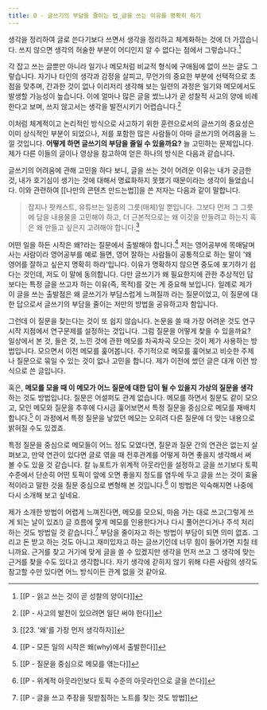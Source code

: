 ```yaml
---
title: O - 글쓰기의 부담을 줄이는 법_글을 쓰는 이유를 명확히 하기
---
```


생각을 정리하여 글로 쓴다기보다 쓰면서 생각을 정리하고 체계화하는 것에 더 가깝습니다. 쓰지 않으면 생각의 허술한 부분이 어디인지 알 수 없다는 점에서 그렇습니다.[^1] 

각 잡고 쓰는 글뿐만 아니라 일기나 메모처럼 비교적 형식에 구애됨에 없이 쓰는 글도 그렇습니다. 자기나 타인의 생각과 감정을 살피고, 무언가의 중요한 부분에 선택적으로 초점을 맞추며, 간과한 것이 없나 이리저리 생각해 보는 일련의 과정은 일기와 메모에서도 발생할 가능성이 높습니다. 이에 얼마나 많은 글을 썼느냐가 곧 성찰적 사고의 양에 비례한다고 보며, 쓰지 않고서는 생각을 발전시키기 어렵습니다.[^2]

이처럼 체계적이고 논리적인 방식으로 사고하기 위한 훈련으로서의 글쓰기의 중요성은 이미 상식적인 부분이 되었으나, 저를 포함한 많은 사람들이 아마 글쓰기의 어려움을 느낄 것입니다. **어떻게 하면 글쓰기의 부담을 줄일 수 있을까요?** 늘 고민하는 문제입니다. 제가 다른 이들의 글이나 영상을 참고하여 얻은 하나의 방식은 다음과 같습니다.

글쓰기의 어려움에 관해 고민을 하다 보니, 글을 쓰는 것이 어려운 이유는 내가 궁금한 것, 내가 호기심이 생기는 것에 대해서 명료화하지 못했기 때문이라는 생각이 들었습니다. 이와 관련하여 [[나만의 콘텐츠 만드는법]]을 쓴 저자는 다음과 같이 말합니다.

>잡지나 팟캐스트, 유튜브는 일종의 그릇(매체)일 뿐입니다. 그보다 먼저 그 그릇에 담을 내용물을 고민해야 하고, 더 근본적으로는 왜 이것을 만들려고 하는지 혹은 왜 만들고 싶은지 고려해야 합니다.[^3]

어떤 일을 하든 시작은 왜?라는 질문에서 출발해야 합니다.[^4] 저는 영어공부에 목매달며 사는 사람이라 영어공부를 예로 들면, 영어 잘하는 사람들이 공통적으로 하는 말이 '왜 영어를 잘하고 싶은지 명확히 하라'입니다. 이유가 명확하지 않으면 중도에 포기하기 쉽다는 것인데, 저도 이 말에 동의합니다. 다만 글쓰기가 왜 필요한지에 관한 추상적인 답보다는 특정 글을 쓰고자 하는 이유(즉, 목적)를 갖는 게 중요해 보입니다. 일례로 제가 이 글을 쓰는 출발점은 왜 글쓰기가 부담스럽게 느껴질까 라는 질문이었고, 이 질문에 대한 답으로서 글쓰기의 부담을 줄이는 저만의 방법을 공유하고자 함입니다. 

그런데 이 질문을 찾는다는 것이 또 쉽지 않습니다. 논문을 쓸 때 가장 어려운 것도 연구 시작 지점에서 연구문제를 설정하는 것입니다. 그럼 질문을 어떻게 찾을 수 있을까요? 일상에서 본 것, 들은 것, 느낀 것에 관한 메모를 차곡차곡 모으는 것이 제가 사용하는 방법입니다. 모으면서 이전 메모를 훑어봅니다. 주기적으로 메모를 훑어보고 비슷한 주제나 질문으로 묶일 수 있는 것이 없나 고민을 합니다. 제가 이전에 썼던 글은 대개 이런 방식으로 쓴 글입니다.

혹은, **메모를 모을 때 이 메모가 어느 질문에 대한 답이 될 수 있을지 가상의 질문을 생각**하는 것도 방법입니다. 질문은 어설퍼도 관계 없습니다. 메모를 하면서 질문도 같이 모으고, 모인 메모와 질문을 추후에 다시금 훑어보면서 특정 질문을 중심으로 메모를 재배치합니다.[^5] 이 과정에서 특정 질문을 낳았던 메모는 오히려 다른 질문에 더 맞는 내용으로 밝혀질 수도 있겠죠.

특정 질문을 중심으로 메모들이 어느 정도 모였다면, 질문과 질문 간의 연관은 없는지 살펴보고, 만약 연관이 있다면 글로 엮을 때 전후관계를 어떻게 하면 좋을지 생각해서 써 볼 수도 있을 것 같습니다. 칼 뉴포트가 위계적 아웃라인을 설정하고 글을 쓰기보다 토픽 수준에서 단순히 어떤 토픽이 앞에 오면 좋을지 정도를 염두에 두고 글을 쓰는 것이 효율적이라고 말한 것을 질문 중심으로 변형해 본 것입니다.[^6] 이 방법은 익숙해지면 나중에 다시 소개해 보고 싶네요.

제가 소개한 방법이 어렵게 느껴진다면, 메모를 모으되, 마음 가는 대로 쓰고(그렇게 쓰게 되는 날이 있죠!) 글 흐름에 맞게 메모를 인용한다거나 다시 풀어쓴다거나 주석 처리하는 것도 방법일 것 같습니다.[^7] 부담을 줄이자고 하는 방법이 부담이 되면 의미 없죠. 그리고 돈 받고 하는 것도 아니고 재미있자고 하는 글쓰기인데 너무 힘이 들어가면 지칠 테니까요. 근거를 찾고 거기에 맞게 글을 쓸 수 있겠지만 생각을 먼저 쓰고 그 생각에 맞는 근거를 찾을 수도 있다고 생각합니다. 자기 생각에 갇히지 않기 위해 다른 사람의 생각도 참고할 수만 있다면 어느 방식이든 관계 없을 것 같아요.


[^1]:[[P - 읽고 쓰는 것이 곧 성찰의 양이다]]
[^2]:[[P - 사고의 발전이 있으려면 일단 써야 한다]]
[^3]:[[23. '왜'를 가장 먼저 생각하자]]
[^4]:[[P - 모든 일의 시작은 왜(why)에서 출발한다]]
[^5]:[[P - 질문을 중심으로 메모를 엮는다]]
[^6]:[[P - 위계적 아웃라인보다 토픽 수준의 아웃라인으로 글을 쓴다]]
[^7]:[[P - 글을 쓰고 주장을 뒷받침하는 노트를 찾는 것도 방법]]
